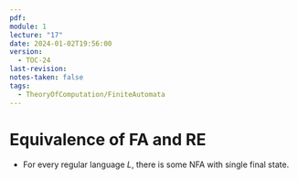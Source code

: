 ```yaml
---
pdf: 
module: 1
lecture: "17"
date: 2024-01-02T19:56:00
version:
  - TOC-24
last-revision: 
notes-taken: false
tags:
  - TheoryOfComputation/FiniteAutomata
---
```

# Equivalence of FA and RE

- For every regular language $L$, there is some NFA with single final state.


